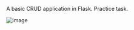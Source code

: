 A basic CRUD application in Flask. Practice task.

![image](https://github.com/user-attachments/assets/fd882a13-8759-4d9a-a904-8a17d7d6da19)
